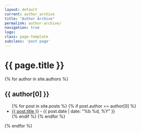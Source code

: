 ```yaml
---
layout: default
current: author_archive
title: "Author Archive"
permalink: author-archive/
navigation: true
logo: 
class: page-template
subclass: 'post page'
---
```

<h1>{{ page.title }}</h1>

{% for author in site.authors %}
  <h2>{{ author[0] }}</h2>
  <ul>
    {% for post in site.posts %}
      {% if post.author == author[0] %}
        <li>
          <!-- <a href="{{ post.url | prepend: site.baseurl }}">{{ post.title }}</a> -->
          <a href="{{ post.url | prepend: site.baseurl }}">{{ post.title }}</a>
          <span>- {{ post.date | date: "%b %d, %Y" }}</span>
        </li>
      {% endif %}
    {% endfor %}
  </ul>
{% endfor %}